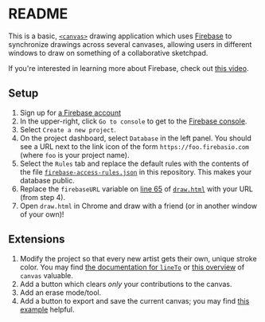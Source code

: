 # README

This is a basic, [`<canvas>`](https://developer.mozilla.org/en-US/docs/Web/API/Canvas_API) drawing application which uses [Firebase](https://firebase.google.com/) to synchronize drawings across several canvases, allowing users in different windows to draw on something of a collaborative sketchpad.

If you're interested in learning more about Firebase, check out [this video](https://www.youtube.com/watch?v=tb2GZ3Bh4p8).

## Setup

1. Sign up for [a Firebase account](https://firebase.google.com/)
2. In the upper-right, click `Go to console` to get to the [Firebase console](https://console.firebase.google.com/).
3. Select `Create a new project`.
4. On the project dashboard, select `Database` in the left panel.  You should see a URL next to the link icon of the form `https://foo.firebasio.com` (where `foo` is your project name).
5. Select the `Rules` tab and replace the default rules with the contents of the file [`firebase-access-rules.json`](https://gist.github.com/aresnick/3607606659f08e5781aba2929ec3428d#file-firebase-access-rules-json) in this repository.  This makes your database public.
6. Replace the `firebaseURL` variable on [line 65](https://gist.github.com/aresnick/3607606659f08e5781aba2929ec3428d#file-draw-html-L65) of [`draw.html`](https://gist.github.com/aresnick/3607606659f08e5781aba2929ec3428d#file-draw-html) with your URL (from step 4).
7. Open `draw.html` in Chrome and draw with a friend (or in another window of your own)!

## Extensions

1. Modify the project so that every new artist gets their own, unique stroke color.  You may find [the documentation for `lineTo`](https://developer.mozilla.org/en-US/docs/Web/API/CanvasRenderingContext2D/lineTo) or [this overview](https://developer.mozilla.org/en-US/docs/Web/API/Canvas_API/Tutorial) of `canvas` valuable.
2. Add a button which clears _only_ your contributions to the canvas.
3. Add an erase mode/tool.
4. Add a button to export and save the current canvas; you may find [this example](http://weworkweplay.com/play/saving-html5-canvas-as-image/) helpful.
